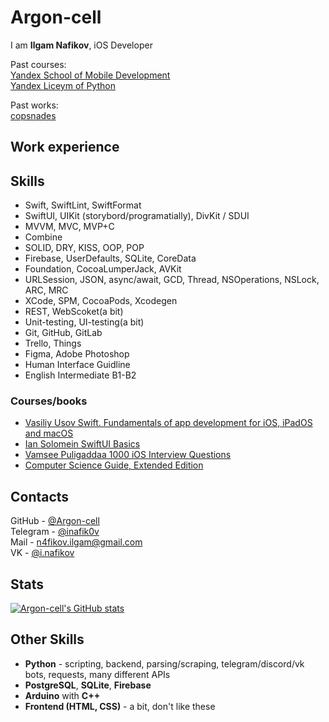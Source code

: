 # Argon-cell
I am **Ilgam Nafikov**, iOS Developer

Past courses: <br />
[Yandex School of Mobile Development](https://yandex.ru/yaintern/schools/mobile)<br />
[Yandex Liceym of Python](https://lyceum.yandex.ru)

Past works: <br />
[copsnades](https://apps.apple.com/ru/app/copsnades/id6446145365)

## Work experience

## Skills
- Swift, SwiftLint, SwiftFormat
- SwiftUI, UIKit (storybord/programatially), DivKit / SDUI
- MVVM, MVC, MVP+C
- Combine
- SOLID, DRY, KISS, OOP, POP
- Firebase, UserDefaults, SQLite, CoreData
- Foundation, CocoaLumperJack, AVKit
- URLSession, JSON, async/await, GCD, Thread, NSOperations, NSLock, ARC, MRC
- XCode, SPM, CocoaPods, Xcodegen
- REST, WebScoket(a bit)
- Unit-testing, UI-testing(a bit)
- Git, GitHub, GitLab
- Trello, Things
- Figma, Adobe Photoshop
- Human Interface Guidline
- English Intermediate B1-B2

### Courses/books
- [Vasiliy Usov Swift. Fundamentals of app development for iOS, iPadOS and macOS](https://www.litres.ru/vasiliy-usov/swift-osnovy-razrabotki-prilozheniy-pod-ios-i-macos-24426226/otzivi/)
- [Ian Solomein SwiftUI Basics](https://www.youtube.com/playlist?list=PLUb9K99oQb2t7TIFVQbht6KxWvJApvRu4)
- [Vamsee Puligaddaa 1000 iOS Interview Questions](https://drive.google.com/file/d/1ZeOrQGU9EDe_pLgnGILHZxxdWVxkkivZ/view?usp=sharing)
- [Computer Science Guide, Extended Edition](https://www.litres.ru/book/vilyam-springer/gid-po-computer-science-rasshirennoe-izdanie-64082076/)

## Contacts
GitHub - [@Argon-cell](https://github.com/Argon-cell)\
Telegram - [@inafik0v](https://inafik0v.t.me/)\
Mail - [n4fikov.ilgam@gmail.com](mailto:\n4fikov.ilgam@gmail.com)\
VK - [@i.nafikov](https://vk.com/i.nafik0v)

## Stats
[![Argon-cell's GitHub stats](https://github-readme-stats-sigma-five.vercel.app/api?username=Argon-cell&show_icons=true&theme=dark)](https://github.com/anuraghazra/github-readme-stats)

## Other Skills
- **Python** - scripting, backend, parsing/scraping, telegram/discord/vk bots, requests, many different APIs
- **PostgreSQL**, **SQLite**, **Firebase**
- **Arduino** with **C++**
- **Frontend (HTML, CSS)** - a bit, don't like these
